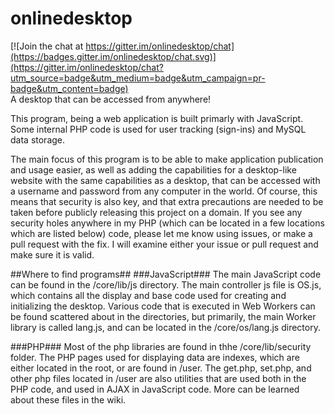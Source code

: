 # onlinedesktop

[![Join the chat at https://gitter.im/onlinedesktop/chat](https://badges.gitter.im/onlinedesktop/chat.svg)](https://gitter.im/onlinedesktop/chat?utm_source=badge&utm_medium=badge&utm_campaign=pr-badge&utm_content=badge)  
A desktop that can be accessed from anywhere!

This program, being a web application is built primarly with JavaScript. Some internal PHP code is used for user tracking (sign-ins) and 
MySQL data storage.

The main focus of this program is to be able to make application publication and usage easier, as well as adding the capabilities for a 
desktop-like website with the same capabilities as a desktop, that can be accessed with a username and password from any computer in the 
world. Of course, this means that security is also key, and that extra precautions are needed to be taken before publicly releasing this 
project on a domain. If you see any security holes anywhere in my PHP (which can be located in a few locations which are listed below) code,
please let me know using issues, or make a pull request with the fix. I will examine either your issue or pull request and make sure it 
is valid.

##Where to find programs##
###JavaScript###
The main JavaScript code can be found in the /core/lib/js directory. The main controller js file is OS.js, which contains all the display 
and base code used for creating and initializing the desktop. Various code that is executed in Web Workers can be found scattered about in 
the directories, but primarily, the main Worker library is called lang.js, and can be located in the /core/os/lang.js directory.

###PHP###
Most of the php libraries are found in thhe /core/lib/security folder. The PHP pages used for displaying data are indexes, which are 
either located in the root, or are found in /user. The get.php, set.php, and other php files located in /user are also utilities that 
are used both in the PHP code, and used in AJAX in JavaScript code. More can be learned about these files in the wiki.
